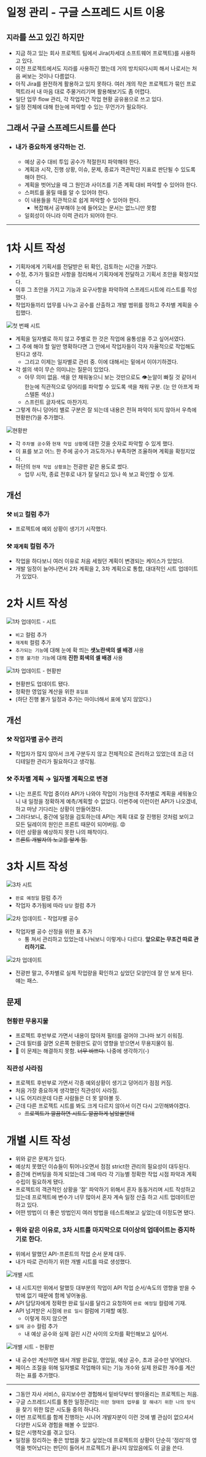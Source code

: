 # 일정 관리 - 구글 스프레드 시트 이용

## `지라`를 쓰고 있긴 하지만
- 지금 하고 있는 회사 프로젝트 팀에서 Jira(차세대 소프트웨어 프로젝트)를 사용하고 있다.
- 이전 프로젝트에서도 지라를 사용하긴 했는데 거의 방치되다시피 해서 
  나로서는 처음 써보는 것이나 다름없다.
- 아직 Jira를 완전하게 활용하고 있지 못하다. 여러 개의 작은 프로젝트가 묶인 프로젝트라서
  내 마음 대로 주물거리기며 활용해보기도 좀 어렵다.
- 일단 업무 flow 관리, 각 작업자간 작업 현황 공유용으로 쓰고 있다.
- 일정 전체에 대해 한눈에 파악할 수 있는 무언가가 필요하다.

## 그래서 구글 스프레드시트를 쓴다
- ### 내가 중요하게 생각하는 건.
    - 예상 공수 대비 투입 공수가 적절한지 파악해야 한다.
    - 계획과 시작, 진행 상황, 이슈, 문제, 종료가 객관적인 지표로 판단될 수 있도록 해야 한다.
    - 계획을 벗어났을 때 그 원인과 사이즈를 기존 계획 대비 파악할 수 있어야 한다.
    - 스퍼트를 올릴 때를 알 수 있어야 한다.
    - 이 내용들을 직관적으로 쉽게 파악할 수 있어야 한다. 
      - 복잡해서 공부해야 눈에 들어오는 문서는 없느니만 못함
    - 일회성이 아니라 이력 관리가 되어야 한다.

---

# 1차 시트 작성
- 기획자에게 기획서를 전달받은 뒤 확인, 검토하는 시간을 가졌다.
- 수정, 추가가 필요한 사항을 정리해서 기획자에게 전달하고 기획서 초안을 확정지었다.
- 이후 그 초안을 가지고 기능과 요구사항을 파악하여 스프레드시트에 리스트를 작성했다.
- 작업자들끼리 업무를 나누고 공수를 산출하고 개발 범위를 정하고 주차별 계획을 수립했다.

![첫 번째 시트](.%5B20210117%5D_구글_스프레드시트로_일정관리_images/bfc00d1b.png)

- 계획을 일자별로 하지 않고 주별로 한 것은 작업에 융통성을 주고 싶어서였다.
- 그 주에 해야 할 일만 명확하다면 그 안에서 작업자들이 각자 자율적으로 작업해도 된다고 생각.
  - 그리고 이제는 일자별로 관리 중. 이에 대해서는 밑에서 이야기하겠다.
- 각 셀의 색이 무슨 의미냐는 질문이 있었다.
  - 아무 의미 없음. 색을 안 채워놓으니 보는 것만으로도 👁눈알이 빠질 것 같아서
    한눈에 직관적으로 덩어리를 파악할 수 있도록 색을 채워 구분. (눈 안 아프게 파스텔톤 색상.)
  - 스프린트 글자색도 마찬가지.
- 그렇게 하니 덩어리 별로 구분은 잘 되는데 
  내용은 전혀 파악이 되지 않아서 우측에 현황판(?)을 추가했다.
  
![현황판](.%5B20210117%5D_구글_스프레드시트로_일정관리_images/8227ecfe.png)

- 각 `주차별 공수`와 `현재 작업 상황`에 대한 것을 숫자로 파악할 수 있게 했다.
- 이 표를 보고 어느 한 주에 공수가 과도하거나 부족하면 조율하며 계획을 확정지었다.
- 하단의 `현재 작업 상황표`는 전광판 같은 용도로 썼다.
  - 업무 시작, 종료 전후로 내가 잘 달리고 있나 쓱 보고 확인할 수 있게.

## 개선
### ⚒️ `비고` 컬럼 추가
- 프로젝트에 예외 상황이 생기기 시작했다.

### ⚒️ `재계획` 컬럼 추가
- 작업을 하다보니 여러 이유로 처음 세웠던 계획이 변경되는 케이스가 있었다.
- 개발 일정이 늘어나면서 2차 계획을 2, 3차 계획으로 통합, 대대적인 시트 업데이트가 있었다.

# 2차 시트 작성

![1차 업데이트 - 시트](.%5B20210117%5D_구글_스프레드시트로_일정관리_images/2a11e0bc.png)

- `비고` 컬럼 추가
- `재계획` 컬럼 추가
- `추가되는 기능`에 대해 눈에 확 띄는 **샛노란색의 셀 배경** 사용
- `진행 불가한 기능`에 대해 **진한 회색의 셀 배경** 사용

![1차 업데이트 - 현황판](.%5B20210117%5D_구글_스프레드시트로_일정관리_images/c7f9a856.png)

- 현황판도 업데이트 됐다.
- 정확한 영업일 계산을 위한 `휴일표`
- (하단 진행 불가 일정과 추가는 마이너해서 표에 넣지 않았다.)

## 개선
### ⚒️ 작업자별 공수 관리
- 작업자가 많지 않아서 크게 구분두지 않고 전체적으로 관리하고 있었는데 
  조금 더 디테일한 관리가 필요하다고 생각됨.

### ⚒️ 주차별 계획 → 일자별 계획으로 변경
- 나는 프론트 작업 중이라 API가 나와야 작업이 가능한데 주차별로 계획을 세워놓으니
  내 일정을 정확하게 예측/계획할 수 없었다.
  이번주에 이런이런 API가 나오겠네, 하고 마냥 기다리는 상황이 만들어졌다.
- 그러다보니, 중간에 일정을 검토하는데 API는 계획 대로 잘 진행된 것처럼 보이고
  모든 딜레이의 원인은 프론트 때문이 되어버림. 😡
- 이런 상황을 예상하지 못한 나의 패착이다.
- ~~프론트 개발자의 노고를 알게 됨.~~

# 3차 시트 작성
![3차 시트](.%5B20210117%5D_구글_스프레드시트로_일정관리_images/c87ff6e5.png)
- `완료 예정일` 컬럼 추가
- 작업자 추가됨에 따라 `담당` 컬럼 추가

![2차 업데이트 - 작업자별 공수](.%5B20210117%5D_구글_스프레드시트로_일정관리_images/c6e996d0.png)

- 작업자별 공수 산정을 위한 표 추가
  - 퉁 쳐서 관리하고 있었는데 나눠보니 이렇게나 다르다. **앞으로는 무조건 따로 관리하기로.**

![2차 업데이트](.%5B20210117%5D_구글_스프레드시트로_일정관리_images/3a10cdcd.png)

- 전광판 말고, 주차별로 실제 작업량을 확인하고 싶었던 모양인데 잘 안 보게 된다. 얘는 패스.

## 문제
### 현황판 무용지물
- 프로젝트 후반부로 가면서 내용이 많아져 필터를 걸어야 그나마 보기 쉬워짐.
- 근데 필터를 걸면 오른쪽 현황판도 같이 영향을 받으면서 무용지물이 됨.
- 🤔 이 문제는 해결하지 못함. ~~너무 바쁘다.~~ 나중에 생각하기(-)

### 직관성 사라짐
- 프로젝트 후반부로 가면서 각종 예외상황이 생기고 덩어리가 점점 커짐.
- 처음 가장 중요하게 생각했던 직관성이 사라짐.
- 나도 어지러운데 다른 사람들은 더 못 알아볼 듯.
- 근데 다른 프로젝트 시트를 봐도 크게 다르지 않아서 이건 다시 고민해봐야겠다.
  - ~~프로젝트가 깔끔하면 시트도 깔끔하게 남았을텐데~~

# 개별 시트 작성
- 위와 같은 문제가 있다.
- 예상치 못했던 이슈들이 튀어나오면서 점점 strict한 관리의 필요성이 대두된다.
- 중간에 컨버팅을 하게 되었는데 그에 따라 각 기능별 정확한 작업 시점 파악과 계획 수립이 필요하게 됐다.
- 프로젝트의 객관적인 상황을 '잘' 파악하기 위해서 혼자 동동거리며 시트 작성하고 있는데 
  프로젝트에 변수가 너무 많아서 혼자 계속 일정 산출 하고 시트 업데이트만 하고 있다.
- 어떤 방법이 더 좋은 방법인지 여러 방법을 테스트해보고 싶었는데 이정도면 됐다.
- ### 위와 같은 이유로, 3차 시트를 마지막으로 더이상의 업데이트는 중지하기로 한다.
- 위에서 말했던 API-프론트의 작업 순서 문제 대두.
- 내가 따로 관리하기 위한 개별 시트를 따로 생성했다.

![개별 시트](.%5B20210117%5D_구글_스프레드시트로_일정관리_images/2f13d2c0.png)

- 내 시트지만 위에서 말했듯 대부분의 작업이 API 작업 순서/속도의 영향을 받을 수밖에 없기 때문에 함께 넣어놓음.
- API 담당자에게 정확한 완료 일시를 달라고 요청하여 `완료 예정일` 컬럼에 기재.
- API 넘겨받은 시점에 `완료 일시` 컬럼에 기재할 예정.
  - 이렇게 하지 않으면 
- `실제 공수` 컬럼 추가
  - 내 예상 공수와 실제 걸린 시간 사이의 오차를 확인해보고 싶어서.

![개별 시트 - 현황판](.%5B20210117%5D_구글_스프레드시트로_일정관리_images/0f837f9e.png)

- 내 공수만 계산하면 돼서 개발 완료일, 영업일, 예상 공수, 초과 공수만 넣어놨다.
- 페이스 조절을 위해 일자별로 작업해야 되는 기능 개수와 실제 완료한 개수를 계산하는 표를 추가했다.

---

- 그동안 자사 서비스, 유지보수만 경험해서 밑바닥부터 쌓아올리는 프로젝트는 처음.
- 구글 스프레드시트를 통한 일정관리는 `이런 형태의 업무를 잘 해내기 위한 나의 방식`을 
  찾기 위한 많은 시도들 중의 하나다.
- 이번 프로젝트를 함께 진행하는 시니어 개발자분이 이런 것에 별 관심이 없으셔서
  다양한 시도와 경험을 해볼 수 있었다.
- 많은 시행착오를 겪고 있다.
- 일정을 정리하는 좋은 방법을 찾고 싶었는데 프로젝트의 상황이 단순히 '정리'의 영역을 
  벗어났다는 판단이 들어서 프로젝트가 끝나지 않았음에도 이 글을 쓴다.
